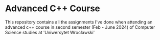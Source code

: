 # Advanced C++ Course

This repository contains all the assignments I've done when attending an advanced c++ course in second semester (Feb - June 2024) of Computer Science studies at 'Uniwersytet Wrocławski'
